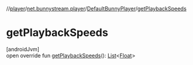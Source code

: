 //[player](../../../index.md)/[net.bunnystream.player](../index.md)/[DefaultBunnyPlayer](index.md)/[getPlaybackSpeeds](get-playback-speeds.md)

# getPlaybackSpeeds

[androidJvm]\
open override fun [getPlaybackSpeeds](get-playback-speeds.md)(): [List](https://kotlinlang.org/api/latest/jvm/stdlib/kotlin-stdlib/kotlin.collections/-list/index.html)&lt;[Float](https://kotlinlang.org/api/latest/jvm/stdlib/kotlin-stdlib/kotlin/-float/index.html)&gt;
